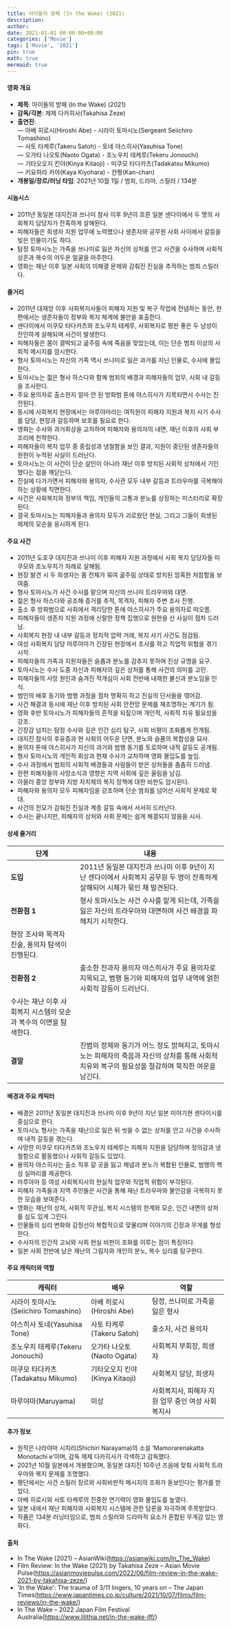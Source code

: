 ```yaml
---
title: 아이들의 방패 (In the Wake) (2021)
description: 
author: 
date: 2021-01-01 00:00:00+00:00
categories: ['Movie']
tags: ['Movie', '2021']
pin: true
math: true
mermaid: true
---
```

#### 영화 개요

- **제목**: 아이들의 방패 (In the Wake) (2021)  
- **감독/각본**: 제제 다카히사(Takahisa Zeze)  
- **출연진**:  
  — 아베 히로시(Hiroshi Abe) - 시라이 토마시노(Sergeant Seiichiro Tomashino)  
  — 사토 타케루(Takeru Satoh) - 토네 야스히사(Yasuhisa Tone)  
  — 오가타 나오토(Naoto Ogata) - 조노우치 테케루(Tekeru Jonouchi)  
  — 기타오오지 킨야(Kinya Kitaoji) - 미쿠모 타다카츠(Tadakatsu Mikumo)  
  — 키요하라 카야(Kaya Kiyohara) - 칸짱(Kan-chan)  
- **개봉일/장르/러닝 타임**: 2021년 10월 1일 / 범죄, 드라마, 스릴러 / 134분  

#### 시놉시스

- 2011년 동일본 대지진과 쓰나미 참사 이후 9년이 흐른 일본 센다이에서 두 명의 사회복지 담당자가 잔혹하게 살해된다.  
- 피해자들은 희생자 지원 업무에 노력했으나 생존자와 공무원 사회 사이에서 갈등을 빚은 인물이기도 하다.  
- 탐정 토마시노는 가족을 쓰나미로 잃은 자신의 상처를 안고 사건을 수사하며 사회적 상흔과 복수의 어두운 얼굴을 마주한다.  
- 영화는 재난 이후 일본 사회의 미해결 문제와 감춰진 진실을 추적하는 범죄 스릴러다.  

#### 줄거리

- 2011년 대재앙 이후 사회복지사들이 피해자 지원 및 복구 작업에 전념하는 동안, 한편에서는 생존자들이 정부와 복지 체계에 불만을 표출한다.  
- 센다이에서 미쿠모 타다카츠와 조노우치 테케루, 사회복지로 평판 좋은 두 남성이 잔인하게 살해되며 사건이 발생한다.  
- 피해자들은 몸이 결박되고 굶주림 속에 죽음을 맞았는데, 이는 단순 범죄 이상의 사회적 메시지를 암시한다.  
- 형사 토마시노는 자신의 가족 역시 쓰나미로 잃은 과거를 지닌 인물로, 수사에 몰입한다.  
- 토마시노는 젊은 형사 하스다와 함께 범죄의 배경과 피해자들의 업무, 사회 내 갈등을 조사한다.  
- 주요 용의자로 출소한지 얼마 안 된 방화범 톤에 야스히사가 지목되면서 수사는 진전된다.  
- 동시에 사회복지 현장에서는 마루야마라는 여직원이 피해자 지원과 복지 사기 수사를 담당, 현장과 갈등하며 보호를 필요로 한다.  
- 영화는 수사와 과거회상을 교차하며 피해자와 용의자의 내면, 재난 이후의 사회 부조리에 천착한다.  
- 피해자들이 복지 업무 중 중립성과 냉철함을 보인 결과, 지원이 중단된 생존자들의 원한이 누적된 사실이 드러난다.  
- 토마시노는 이 사건이 단순 살인이 아니라 재난 이후 방치된 사회적 상처에서 기인했다는 점을 깨닫는다.  
- 진실에 다가가면서 피해자와 용의자, 수사관 모두 내부 갈등과 트라우마를 극복해야 하는 상황에 직면한다.  
- 사건은 사회복지와 정부의 책임, 개인들의 고통과 분노를 상징하는 미스터리로 확장된다.  
- 결국 토마시노는 피해자들과 용의자 모두가 괴로웠던 현실, 그리고 그들이 희생된 체제의 모순을 응시하게 된다.  

#### 주요 사건

- 2011년 도호쿠 대지진과 쓰나미 이후 피해자 지원 과정에서 사회 복지 담당자들 미쿠모와 조노우치가 차례로 살해됨.  
- 현장 발견 시 두 희생자는 몸 전체가 묶여 굶주림 상태로 방치된 엄혹한 처참함을 보여줌.  
- 형사 토마시노가 사건 수사를 맡으며 자신의 쓰나미 트라우마와 대면.  
- 젊은 형사 하스다와 공조해 증거를 추적, 목격자, 피해자 주변 조사 진행.  
- 출소 후 방화범으로 사회에서 격리당한 톤에 야스히사가 주요 용의자로 떠오름.  
- 피해자들이 생존자 지원 과정에 신랄한 정책 집행으로 원한을 산 사실이 점차 드러남.  
- 사회복지 현장 내 내부 갈등과 정치적 압력 거래, 복지 사기 사건도 점검됨.  
- 여성 사회복지 담당 마루야마가 긴장된 현장에서 조사를 하고 직업적 위협을 겪기 시작.  
- 피해자들의 가족과 지원자들은 슬픔과 분노를 감추지 못하며 진상 규명을 요구.  
- 토마시노는 수사 도중 자신과 피해자의 깊은 상처를 통해 사건의 의미를 고민.  
- 피해자들의 사망 원인과 숨겨진 적개심이 사회 전반에 내재한 불신과 분노임을 인식.  
- 범인의 배후 동기와 범행 과정을 점차 명확히 하고 진실의 단서들을 엮어감.  
- 사건 해결과 동시에 재난 이후 방치된 사회 안전망 문제를 재조명하는 계기가 됨.  
- 영화 후반 토마시노가 피해자들의 흔적을 되짚으며 개인적, 사회적 치유 필요성을 강조.  
- 긴장감 넘치는 탐정 수사와 깊은 인간 심리 탐구, 사회 비평이 조화롭게 전개됨.  
- 대지진 참사의 후유증과 현 사회의 어두운 단면, 분노와 슬픔의 복합성을 묘사.  
- 용의자 톤에 야스히사가 자신의 과거와 범행 동기를 토로하며 내적 갈등도 공개됨.  
- 형사 토마시노의 개인적 회상과 현재 수사가 교차하며 영화 몰입도를 높임.  
- 수사 과정에서 범죄의 사회적 배경들과 사람들이 받은 상처들을 촘촘히 드러냄.  
- 한편 피해자들의 사망소식과 영향은 지역 사회에 깊은 울림을 남김.  
- 아울러 중앙 정부와 지방 자치체의 복지 정책에 대한 비판도 암시된다.  
- 피해자와 용의자 모두 피해자임을 강조하며 단순 범죄를 넘어선 사회적 문제로 확대.  
- 사건의 전모가 감춰진 진실과 계층 갈등 속에서 서서히 드러난다.  
- 수사는 끝나지만, 피해자의 상처와 사회 문제는 쉽게 해결되지 않음을 시사.  

#### 상세 줄거리

| **단계** | **내용** |
|----------|----------|
| **도입** | 2011년 동일본 대지진과 쓰나미 이후 9년이 지난 센다이에서 사회복지 공무원 두 명이 잔혹하게 살해되어 시체가 묶인 채 발견된다. |
| **전환점 1** | 형사 토마시노는 사건 수사를 맡게 되는데, 가족을 잃은 자신의 트라우마와 대면하며 사건 배경을 파헤치기 시작한다.  
현장 조사와 목격자 진술, 용의자 탐색이 진행된다. |
| **전환점 2** | 출소한 전과자 용의자 야스히사가 주요 용의자로 지목되고, 범행 동기와 피해자의 업무 내역에 얽힌 사회적 갈등이 드러난다.  
수사는 재난 이후 사회복지 시스템의 모순과 복수의 이면을 탐색한다. |
| **결말** | 진범의 정체와 동기가 어느 정도 밝혀지고, 토마시노는 피해자의 죽음과 자신의 상처를 통해 사회적 치유와 복구의 필요성을 절감하며 묵직한 여운을 남긴다. |

#### 배경과 주요 캐릭터

- 배경은 2011년 동일본 대지진과 쓰나미 이후 9년이 지난 일본 미야기현 센다이시를 중심으로 한다.  
- 토마시노 형사는 가족을 재난으로 잃은 뒤 씻을 수 없는 상처를 안고 사건을 수사하며 내적 갈등을 겪는다.  
- 사망한 미쿠모 타다카츠와 조노우치 테케루는 피해자 지원을 담당하며 정의감과 냉철함으로 활동했으나 사회적 갈등도 있었다.  
- 용의자 야스히사는 출소 직후 갈 곳을 잃고 체념과 분노가 복합된 인물로, 범행의 핵심 실마리를 제공한다.  
- 마루야마 등 여성 사회복지사의 현실적 업무와 직업적 위험이 부각된다.  
- 피해자 가족들과 지역 주민들은 사건을 통해 재난 트라우마와 불안감을 극복하지 못한 모습을 보여준다.  
- 영화는 재난의 상처, 사회적 무관심, 복지 시스템의 한계와 모순, 인간 내면의 상처를 심도 있게 그린다.  
- 인물들의 심리 변화와 감정선이 복합적으로 맞물리며 이야기의 긴장과 무게를 형성한다.  
- 수사자의 인간적 고뇌와 사회 현실 비판이 조화를 이루는 점이 특징이다.  
- 일본 사회 전반에 남은 재난의 그림자와 개인의 분노, 복수 심리를 탐구한다.  

#### 주요 캐릭터와 역할

| **캐릭터**           | **배우**           | **역할**                          |
|----------------------|--------------------|---------------------------------|
| 시라이 토마시노(Seiichiro Tomashino) | 아베 히로시(Hiroshi Abe)     | 탐정, 쓰나미로 가족을 잃은 형사           |
| 야스히사 토네(Yasuhisa Tone)          | 사토 타케루(Takeru Satoh)    | 출소자, 사건 용의자                   |
| 조노우치 테케루(Tekeru Jonouchi)       | 오가타 나오토(Naoto Ogata)   | 사회복지 부회장, 희생자                |
| 미쿠모 타다카츠(Tadakatsu Mikumo)       | 기타오오지 킨야(Kinya Kitaoji) | 사회복지 담당, 희생자                   |
| 마루야마(Maruyama)                    | 미상                     | 사회복지사, 피해자 지원 업무 중인 여성 사회복지사   |

#### 추가 정보

- 원작은 나라야마 시치리(Shichiri Narayama)의 소설 ‘Mamorarenakatta Monotachi e’이며, 감독 제제 다카히사가 각색하고 감독했다.  
- 2021년 10월 일본에서 개봉했으며, 동일본 대지진 10주년 즈음에 맞춰 사회적 트라우마와 복지 문제를 조명했다.  
- 평단에서는 사건 스릴러 장르와 사회비판적 메시지의 조화가 돋보인다는 평가를 받았다.  
- 아베 히로시와 사토 타케루의 진중한 연기력이 영화 몰입도를 높였다.  
- 일본 내에서 재난 피해자와 사회복지 시스템에 관한 담론을 자극하며 주목받았다.  
- 작품은 134분 러닝타임으로, 범죄 스릴러와 드라마적 요소가 혼합된 무게감 있는 영화다.  

#### 출처

- In The Wake (2021) – AsianWiki(https://asianwiki.com/In_The_Wake)  
- Film Review: In the Wake (2021) by Takahisa Zeze – Asian Movie Pulse(https://asianmoviepulse.com/2022/06/film-review-in-the-wake-2021-by-takahisa-zeze/)  
- 'In the Wake': The trauma of 3/11 lingers, 10 years on – The Japan Times(https://www.japantimes.co.jp/culture/2021/10/07/films/film-reviews/in-the-wake/)  
- In The Wake – 2022 Japan Film Festival Australia(https://www.lilithia.net/in-the-wake-jff/)
